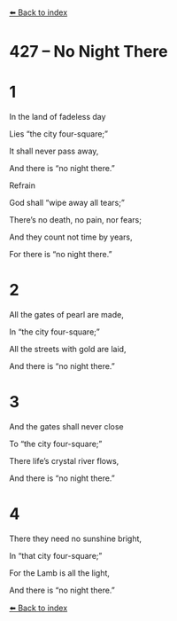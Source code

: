 [⬅️ Back to index](../README.md)

# 427 – No Night There





# 1

In the land of fadeless day

Lies “the city four-square;”

It shall never pass away,

And there is “no night there.”



Refrain

God shall “wipe away all tears;”

There’s no death, no pain, nor fears;

And they count not time by years,

For there is “no night there.”



# 2

All the gates of pearl are made,

In “the city four-square;”

All the streets with gold are laid,

And there is “no night there.”



# 3

And the gates shall never close

To “the city four-square;”

There life’s crystal river flows,

And there is “no night there.”



# 4

There they need no sunshine bright,

In “that city four-square;”

For the Lamb is all the light,

And there is “no night there.”

[⬅️ Back to index](../README.md)
